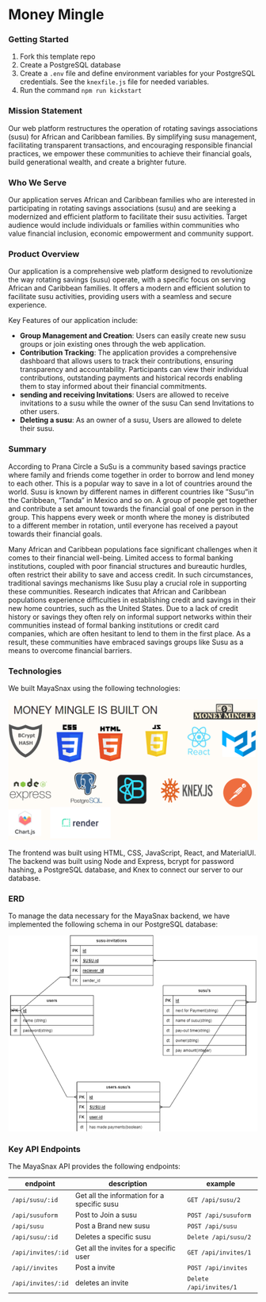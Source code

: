# Money Mingle

### Getting Started

1. Fork this template repo
2. Create a PostgreSQL database
3. Create a `.env` file and define environment variables for your PostgreSQL credentials. See the `knexfile.js` file for needed variables.
4. Run the command `npm run kickstart`

### Mission Statement

Our web platform restructures the operation of rotating savings associations (susu) for African and Caribbean families. By simplifying susu management, facilitating transparent transactions, and encouraging responsible financial practices, we empower these communities to achieve their financial goals, build generational wealth, and create a brighter future.


### Who We Serve

Our application serves African and Caribbean families who are interested in participating in rotating savings associations (susu) and are seeking a modernized and efficient platform to facilitate their susu activities. Target audience would include individuals or families within communities who value financial inclusion, economic empowerment and community support.

### Product Overview

Our application is a comprehensive web platform designed to revolutionize the way rotating savings (susu) operate, with a specific focus on serving African and Caribbean families. It offers a modern and efficient solution to facilitate susu activities, providing users with a seamless and secure experience. 

Key Features of our application include:
* **Group Management and Creation**: Users can easily create new susu groups or join existing ones through the web application. 
* **Contribution Tracking**: The application provides a comprehensive dashboard that allows users to track their contributions, ensuring transparency and accountability. Participants can view their individual contributions, outstanding payments and historical records enabling them to stay informed about their financial commitments. 
* **sending and receiving Invitations**: Users are allowed to receive invitations to a susu while the owner of the susu Can send Invitations to other users.
* **Deleting a susu**: As an owner of a susu, Users are allowed to delete their susu. 

### Summary

According to Prana Circle a SuSu is a community based savings practice where family and friends come together in order to borrow and lend money to each other. This is a popular way to save in a lot of countries around the world. Susu is known by different names in different countries like ”Susu”in the Caribbean, “Tanda” in Mexico and so on. A group of people get together and contribute a set amount towards the financial goal of one person in the group. This happens every week or month where the money is distributed to a different member in rotation, until everyone has received a payout towards their financial goals.

Many African and Caribbean populations face significant challenges when it comes to their financial well-being. Limited access to formal banking institutions, coupled with poor financial structures and bureautic hurdles, often restrict their ability to save and access credit. In such circumstances, traditional savings mechanisms like Susu play a crucial role in supporting these communities. Research indicates that African and Caribbean populations experience difficulties in establishing credit and savings in their new home countries, such as the United States. Due to a lack of credit history or savings they often rely on informal support networks within their communities instead of formal banking institutions or credit card companies, which are often hesitant to lend to them in the first place. As a result, these communities have embraced savings groups like Susu as a means to overcome financial barriers. 




### Technologies  
We built MayaSnax using the following technologies:

![](./readme-img/Screenshot%20(68).png)

The frontend was built using HTML, CSS, JavaScript, React, and MaterialUI. The backend was built using Node and Express, bcrypt for password hashing, a PostgreSQL database, and Knex to connect our server to our database.

### ERD

To manage the data necessary for the MayaSnax backend, we have implemented the following schema in our PostgreSQL database:

![](./readme-img/Screenshot%20(70).png)

### Key API Endpoints

The MayaSnax API provides the following endpoints:

| endpoint | description | example |
| - | - | - |
| `/api/susu/:id` | Get all the information for a specific susu| `GET /api/susu/2` |
| `/api/susuform` | Post to Join a susu | `POST /api/susuform` |
| `/api/susu` | Post a Brand new susu | `POST /api/susu` |
| `/api/susu/:id` | Deletes a specific susu | `Delete /api/susu/2` |
| `/api/invites/:id` | Get all the invites for a specific user| `GET /api/invites/1` |
| `/api//invites` | Post a invite| `POST /api/invites` |
| `/api/invites/:id` | deletes an invite| `Delete /api/invites/1` |

